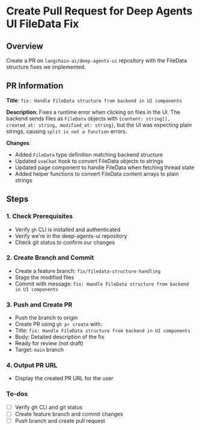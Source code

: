 <!-- 32f18c09-ebf7-4100-aea4-8866d4d6b25c 31339ed0-6420-4f8e-a2b3-8c833d34b9f3 -->
# Create Pull Request for Deep Agents UI FileData Fix

## Overview

Create a PR on `langchain-ai/deep-agents-ui` repository with the FileData structure fixes we implemented.

## PR Information

**Title**: `fix: Handle FileData structure from backend in UI components`

**Description**:
Fixes a runtime error when clicking on files in the UI. The backend sends files as `FileData` objects with `{content: string[], created_at: string, modified_at: string}`, but the UI was expecting plain strings, causing `split is not a function` errors.

**Changes**:

- Added `FileData` type definition matching backend structure
- Updated `useChat` hook to convert FileData objects to strings
- Updated page component to handle FileData when fetching thread state
- Added helper functions to convert FileData content arrays to plain strings

## Steps

### 1. Check Prerequisites

- Verify `gh` CLI is installed and authenticated
- Verify we're in the deep-agents-ui repository
- Check git status to confirm our changes

### 2. Create Branch and Commit

- Create a feature branch: `fix/filedata-structure-handling`
- Stage the modified files
- Commit with message: `fix: Handle FileData structure from backend in UI components`

### 3. Push and Create PR

- Push the branch to origin
- Create PR using `gh pr create` with:
- Title: `fix: Handle FileData structure from backend in UI components`
- Body: Detailed description of the fix
- Ready for review (not draft)
- Target: `main` branch

### 4. Output PR URL

- Display the created PR URL for the user

### To-dos

- [ ] Verify gh CLI and git status
- [ ] Create feature branch and commit changes
- [ ] Push branch and create pull request
